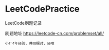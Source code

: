 # LeetCodePractice
LeetCode刷题记录

刷题地址
https://leetcode-cn.com/problemset/all/

`
    小厂4年经验，共同探讨，轻喷
`
